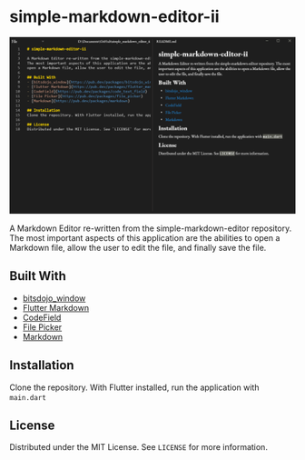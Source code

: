 # simple-markdown-editor-ii

![Screenshot](images/sme2.png)

A Markdown Editor re-written from the simple-markdown-editor repository.
The most important aspects of this application are the abilities to 
open a Markdown file, allow the user to edit the file, and finally save the file.

## Built With
- [bitsdojo_window](https://pub.dev/packages/bitsdojo_window)
- [Flutter Markdown](https://pub.dev/packages/flutter_markdown)
- [CodeField](https://pub.dev/packages/code_text_field)
- [File Picker](https://pub.dev/packages/file_picker)
- [Markdown](https://pub.dev/packages/markdown)

## Installation 
Clone the repository. With Flutter installed, run the application with `main.dart`

## License
Distributed under the MIT License. See `LICENSE` for more information.